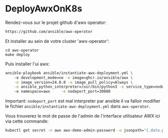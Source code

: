# DeployAwxOnK8s

Rendez-vous sur le projet github d'awx operator:

```bash
https://github.com/ansible/awx-operator
```

Et installer au sein de votre cluster 'awx-operator':

```
cd awx-operator
make deploy
```

Puis installer l'ui awx:

```bash
ansible-playbook ansible/instantiate-awx-deployment.yml \ 
    -e development_mode=no -e image=ghcr.io/ansible/awx \
    -e image_version=24.0.0 -e image_pull_policy=Always \
    -e ansible_python_interpreter=/usr/bin/python3 -e service_type=nodeport \ 
    -e namespace=awx     -e nodeport_port=30080
```

Important: `nodeport_port` est mal interpreter par ansible il va falloir modifier le fichier `ansible/instantiate-awx-deployment.yml` dans `awx-operator`.

Vous trouverez le mot de passe de l'admin de l'interface utilisateur AWX ici via cette commande:

```bash
kubectl get secret -n awx awx-demo-admin-password -o jsonpath="{.data.password}" | base64 --decode 
```

